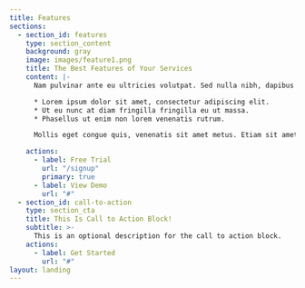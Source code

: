 ```yaml
---
title: Features
sections:
  - section_id: features
    type: section_content
    background: gray
    image: images/feature1.png
    title: The Best Features of Your Services
    content: |-
      Nam pulvinar ante eu ultricies volutpat. Sed nulla nibh, dapibus sit amet cursus quis, fringilla nec sapien. Vestibulum imperdiet nunc bibendum consectetur lobortis.

      * Lorem ipsum dolor sit amet, consectetur adipiscing elit.
      * Ut eu nunc at diam fringilla fringilla eu ut massa.
      * Phasellus ut enim non lorem venenatis rutrum.

      Mollis eget congue quis, venenatis sit amet metus. Etiam sit amet tortor sed justo tempor condimentum.

    actions:
      - label: Free Trial
        url: "/signup"
        primary: true
      - label: View Demo
        url: "#"
  - section_id: call-to-action
    type: section_cta
    title: This Is Call to Action Block! 
    subtitle: >-
      This is an optional description for the call to action block.
    actions:
      - label: Get Started
        url: "#"
layout: landing
---
```

